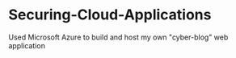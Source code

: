 # Securing-Cloud-Applications
Used Microsoft Azure to build and host my own "cyber-blog" web application
